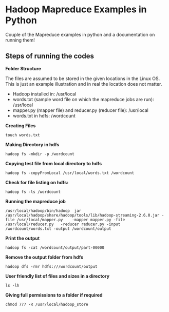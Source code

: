 # Hadoop Mapreduce Examples in Python
Couple of the Mapreduce examples in python and a documentation on running them!

## Steps of running the codes

**Folder Structure**

The files are assumed to be stored in the given locations in the Linux OS. This is just an example illustration and in real the location does not matter.

* Hadoop installed in: /usr/local
* words.txt (sample word file on which the mapreduce jobs are run): /usr/local
* mapper.py (mapper file) and reducer.py (reducer file): /usr/local 
* words.txt in hdfs: /wordcount


**Creating Files**

`touch words.txt` 


**Making Directory in hdfs**

`hadoop fs -mkdir -p /wordcount`



**Copying test file from local directory to hdfs**

`hadoop fs -copyFromLocal /usr/local/words.txt /wordcount`



**Check for file listing on hdfs:**

`hadoop fs -ls /wordcount`


**Running the mapreduce job**

`/usr/local/hadoop/bin/hadoop  jar /usr/local/hadoop/share/hadoop/tools/lib/hadoop-streaming-2.6.0.jar -file /usr/local/mapper.py    -mapper mapper.py -file /usr/local/reducer.py   -reducer reducer.py -input /wordcount/words.txt -output /wordcount/output`


**Print the output**

`hadoop fs -cat /wordcount/output/part-00000`


**Remove the output folder from hdfs**  

`hadoop dfs -rmr hdfs:///wordcount/output`


**User friendly list of files and sizes in a directory**

`ls -lh`


**Giving full permissions to a folder if required**

`chmod 777 -R /usr/local/hadoop_store`
